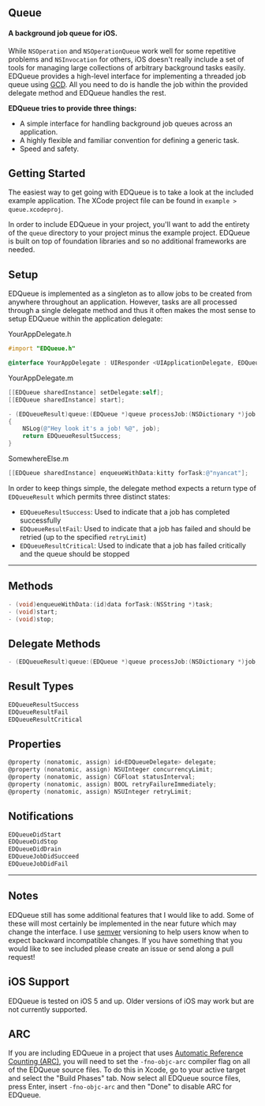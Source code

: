 ## Queue
#### A background job queue for iOS.

While `NSOperation` and `NSOperationQueue` work well for some repetitive problems and `NSInvocation` for others, iOS doesn't really include a set of tools for managing large collections of arbitrary background tasks easily. EDQueue provides a high-level interface for implementing a threaded job queue using [GCD](http://developer.apple.com/library/ios/#documentation/Performance/Reference/GCD_libdispatch_Ref/Reference/reference.html). All you need to do is handle the job within the provided delegate method and EDQueue handles the rest.

**EDQueue tries to provide three things:**
- A simple interface for handling background job queues across an application.
- A highly flexible and familiar convention for defining a generic task.
- Speed and safety.

## Getting Started
The easiest way to get going with EDQueue is to take a look at the included example application. The XCode project file can be found in `example > queue.xcodeproj`.

In order to include EDQueue in your project, you'll want to add the entirety of the `queue` directory to your project minus the example project. EDQueue is built on top of foundation libraries and so no additional frameworks are needed.

## Setup
EDQueue is implemented as a singleton as to allow jobs to be created from anywhere throughout an application. However, tasks are all processed through a single delegate method and thus it often makes the most sense to setup EDQueue within the application delegate:

YourAppDelegate.h
```objective-c
#import "EDQueue.h"
```
```objective-c
@interface YourAppDelegate : UIResponder <UIApplicationDelegate, EDQueueDelegate>
```

YourAppDelegate.m
```objective-c
[[EDQueue sharedInstance] setDelegate:self];
[[EDQueue sharedInstance] start];
```
```objective-c
- (EDQueueResult)queue:(EDQueue *)queue processJob:(NSDictionary *)job
{
    NSLog(@"Hey look it's a job! %@", job);
    return EDQueueResultSuccess;
}
```

SomewhereElse.m
```objective-c
[[EDQueue sharedInstance] enqueueWithData:kitty forTask:@"nyancat"];
```

In order to keep things simple, the delegate method expects a return type of `EDQueueResult` which permits three distinct states:
- `EDQueueResultSuccess`: Used to indicate that a job has completed successfully
- `EDQueueResultFail`: Used to indicate that a job has failed and should be retried (up to the specified `retryLimit`)
- `EDQueueResultCritical`: Used to indicate that a job has failed critically and the queue should be stopped

---

## Methods
```objective-c
- (void)enqueueWithData:(id)data forTask:(NSString *)task;
- (void)start;
- (void)stop;
```

## Delegate Methods
```objective-c
- (EDQueueResult)queue:(EDQueue *)queue processJob:(NSDictionary *)job;
```

## Result Types
```objective-c
EDQueueResultSuccess
EDQueueResultFail
EDQueueResultCritical
```

## Properties
```objective-c
@property (nonatomic, assign) id<EDQueueDelegate> delegate;
@property (nonatomic, assign) NSUInteger concurrencyLimit;
@property (nonatomic, assign) CGFloat statusInterval;
@property (nonatomic, assign) BOOL retryFailureImmediately;
@property (nonatomic, assign) NSUInteger retryLimit;
```

## Notifications
```objective-c
EDQueueDidStart
EDQueueDidStop
EDQueueDidDrain
EDQueueJobDidSucceed
EDQueueJobDidFail
```

---

## Notes
EDQueue still has some additional features that I would like to add. Some of these will most certainly be implemented in the near future which may change the interface. I use [semver](http://semver.org/) versioning to help users know when to expect backward incompatible changes. If you have something that you would like to see included please create an issue or send along a pull request!

## iOS Support
EDQueue is tested on iOS 5 and up. Older versions of iOS may work but are not currently supported.

## ARC
If you are including EDQueue in a project that uses [Automatic Reference Counting (ARC)](http://developer.apple.com/library/ios/#releasenotes/ObjectiveC/RN-TransitioningToARC/Introduction/Introduction.html), you will need to set the `-fno-objc-arc` compiler flag on all of the EDQueue source files. To do this in Xcode, go to your active target and select the "Build Phases" tab. Now select all EDQueue source files, press Enter, insert `-fno-objc-arc` and then "Done" to disable ARC for EDQueue.
